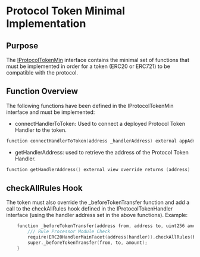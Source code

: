 # Protocol Token Minimal Implementation

## Purpose

The [IProtocolTokenMin](../../../../src/client/token/IProtocolTokenMin.sol) interface contains the minimal set of functions that must be implemented in order for a token (ERC20 or ERC721) to be compatible with the protocol.

## Function Overview

The following functions have been defined in the IProtocolTokenMin interface and must be implemented:

- connectHandlerToToken: Used to connect a deployed Protocol Token Handler to the token.

```c
function connectHandlerToToken(address _handlerAddress) external appAdministratorOnly(appManagerAddress)
```

- getHandlerAddress: used to retrieve the address of the Protocol Token Handler.

```c
function getHandlerAddress() external view override returns (address)
```

## checkAllRules Hook

The token must also override the _beforeTokenTransfer function and add a call to the checkAllRules hook defined in the IProtocolTokenHandler interface (using the handler address set in the above functions).
Example:

```c
    function _beforeTokenTransfer(address from, address to, uint256 amount) internal override whenNotPaused {
        /// Rule Processor Module Check
        require(ERC20HandlerMainFacet(address(handler)).checkAllRules(balanceOf(from), balanceOf(to), from, to, _msgSender(), amount));
        super._beforeTokenTransfer(from, to, amount);
    }
```